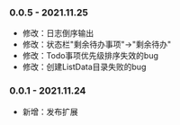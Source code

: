 <!-- 模板
### 版本号 - 更新日期
- 新增：
- 修改：
- 移除：
-->

### 0.0.5 - 2021.11.25
- 修改：日志倒序输出
- 修改：状态栏"剩余待办事项"->"剩余待办"
- 修改：Todo事项优先级排序失效的bug
- 修改：创建ListData目录失败的bug

### 0.0.1 - 2021.11.24
- 新增：发布扩展